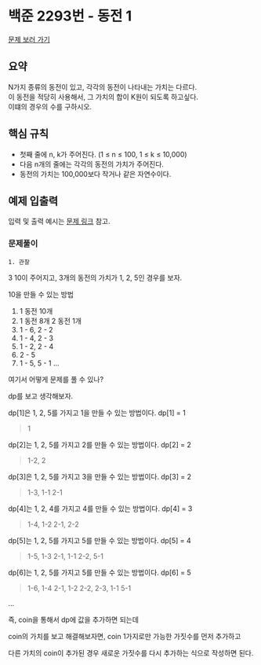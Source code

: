 # 백준 2293번 - 동전 1

[문제 보러 가기](https://www.acmicpc.net/problem/2293)

## 요약

N가지 종류의 동전이 있고, 각각의 동전이 나타내는 가치는 다르다.  
이 동전을 적당히 사용해서, 그 가치의 합이 K원이 되도록 하고싶다.  
이떄의 경우의 수를 구하시오.  

## 핵심 규칙

- 첫째 줄에 n, k가 주어진다. (1 ≤ n ≤ 100, 1 ≤ k ≤ 10,000) 
- 다음 n개의 줄에는 각각의 동전의 가치가 주어진다. 
- 동전의 가치는 100,000보다 작거나 같은 자연수이다.

## 예제 입출력

입력 및 출력 예시는 [문제 링크](https://www.acmicpc.net/problem/2293) 참고.

### 문제풀이

`1. 관찰`

3 10이 주어지고, 3개의 동전의 가치가 1, 2, 5인 경우를 보자.

10을 만들 수 있는 방법

1. 1 동전 10개
2. 1 동전 8개 2 동전 1개
3. 1 - 6, 2 - 2
4. 1 - 4, 2 - 3
5. 1 - 2, 2 - 4
6. 2 - 5
7. 1 - 5, 5 - 1
...

여기서 어떻게 문제를 풀 수 있나?

dp를 보고 생각해보자.

dp[1]은 1, 2, 5를 가지고 1을 만들 수 있는 방법이다. dp[1] = 1
> 1

dp[2]는 1, 2, 5를 가지고 2를 만들 수 있는 방법이다. dp[2] = 2
> 1-2, 2

dp[3]은 1, 2, 5를 가지고 3을 만들 수 있는 방법이다. dp[3] = 2
> 1-3, 1-1 2-1

dp[4]는 1, 2, 4를 가지고 4를 만들 수 있는 방법이다. dp[4] = 3
> 1-4, 1-2 2-1, 2-2

dp[5]는 1, 2, 5를 가지고 5를 만들 수 있는 방법이다. dp[5] = 4
> 1-5, 1-3 2-1, 1-1 2-2, 5-1

dp[6]는 1, 2, 5를 가지고 5를 만들 수 있는 방법이다. dp[6] = 5
> 1-6, 1-4 2-1, 1-2 2-2, 2-3, 1-1 5-1

...


즉, coin을 통해서 dp에 값을 추가하면 되는데

coin의 가치를 보고 해결해보자면, coin 1가지로만 가능한 가짓수를 먼저 추가하고

다른 가치의 coin이 추가된 경우 새로운 가짓수를 다시 추가하는 식으로 작성하면 된다.

